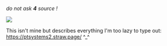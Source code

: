*do not ask **4** source !*

![](https://64.media.tumblr.com/3209b7240871bf9e5e615a1cf42c675b/6f095fdd9535926c-b0/s540x810/10e53c6b0b9037bd874e3bd032c3b6ae9ddb8e26.jpg)

This isn't mine but describes everything I'm too lazy to type out: https://ptsystems2.straw.page/ ^_^
